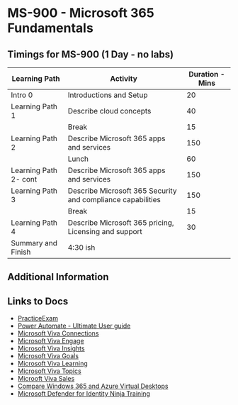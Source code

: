 # MS-900 - Microsoft 365 Fundamentals

## Timings for MS-900 (1 Day - no labs)

|Learning Path|Activity|Duration - Mins|
|-|-|-|
|Intro 0|Introductions and Setup|20|
|Learning Path 1|Describe cloud concepts|40|
||Break|15|
|Learning Path 2|Describe Microsoft 365 apps and services|150|
||Lunch|60|
|Learning Path 2- cont|Describe Microsoft 365 apps and services|150|
|Learning Path 3|Describe Microsoft 365 Security and compliance capabilities|150|
||Break|15|
|Learning Path 4|Describe Microsoft 365 pricing, Licensing and support|30|
|Summary and Finish|4:30 ish|

## Additional Information

## Links to Docs
 * [PracticeExam](https://examtopics.com)
 * [Power Automate - Ultimate User guide](https://sharepains.com/power-automate-user-guide/#:~:text=Getting%20starting%20with%20Power%20Automate&text=If%20you%20are%20a%20beginner,be%20difficult%20in%20the%20beginning.)
  * [Microsoft Viva Connections](https://www.microsoft.com/en-au/microsoft-viva/connections?rtc=1)  
  * [Microsoft Viva Engage](https://www.microsoft.com/en-au/microsoft-viva/engage?rtc=1)
  * [ Microsoft Viva Insights](https://learn.microsoft.com/en-us/viva/insights/personal/teams/viva-teams-app)
  * [Microsoft Viva Goals](https://support.microsoft.com/en-us/office/introducing-microsoft-viva-goals-bd651be7-472a-4f40-8fdd-6fcead79f3ad)
  * [Microsoft Viva Learning](https://learn.microsoft.com/en-us/viva/learning/overview-viva-learning)
  * [Microsoft Viva Topics](https://www.microsoft.com/en-au/microsoft-viva/topics?rtc=1)
  * [Microoft Viva Sales](https://www.microsoft.com/en-au/microsoft-viva/sales?rtc=1)
  * [Compare Windows 365 and Azure Virtual Desktops](https://getnerdio.com/academy/windows-365-vs-azure-virtual-desktop-avd-comparing-two-daas-products/)
  * [Microsoft Defender for Identity Ninja Training](https://techcommunity.microsoft.com/t5/security-compliance-and-identity/microsoft-defender-for-identity-ninja-training/ba-p/2117904)
  
  

